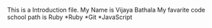 This is a Introduction file.
My Name is Vijaya Bathala
My favarite code school path is Ruby
*Ruby
*Git
*JavaScript
